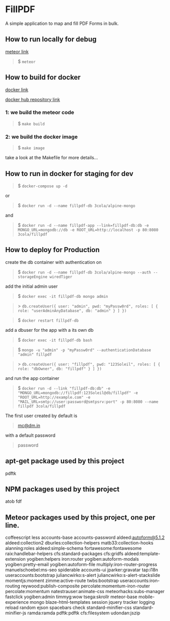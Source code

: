 # FillPDF
A simple application to map and fill PDF Forms in bulk.

## How to run locally for debug
[meteor link](https://www.meteor.com)
> $ `meteor`

## How to build for docker
[docker link](https://www.docker.com)

[docker hub repository link](https://hub.docker.com/r/3cola/fillpdf/)

### 1: we build the meteor code
> $ `make build`

### 2: we build the docker image
> $ `make image`

take a look at the Makefile for more details...

## How to run in docker for staging for dev
> $ `docker-compose up -d`

or

> $ `docker run -d --name fillpdf-db 3cola/alpine-mongo`

and

> $ `docker run -d --name fillpdf-app --link=fillpdf-db:db -e MONGO_URL=mongodb://db -e ROOT_URL=http://localhost -p 80:8080 3cola/fillpdf`

## How to deploy for Production

create the db container with authentication on

> $ `docker run -d --name fillpdf-db 3cola/alpine-mongo --auth --storageEngine wiredTiger`

add the initial admin user

> $ `docker exec -it fillpdf-db mongo admin`

> \> `db.createUser({ user: "admin", pwd: "myPassw0rd", roles: [ { role: "userAdminAnyDatabase", db: "admin" } ] })`

> $ `docker restart fillpdf-db`

add a dbuser for the app with a its own db

> $ `docker exec -it fillpdf-db bash`

> $ `mongo -u "admin" -p "myPassw0rd" --authenticationDatabase "admin" fillpdf`

> \> `db.createUser({ user: "fillpdf", pwd: "123Soleil", roles: [ { role: "dbOwner", db: "fillpdf" } ] })`

and run the app container

> $ `docker run -d --link "fillpdf-db:db" -e "MONGO_URL=mongodb://fillpdf:123Soleil@db/fillpdf" -e "ROOT_URL=http://example.com" -e "MAIL_URL=smtp://user:password@smtpsrv:port" -p 80:8080 --name fillpdf 3cola/fillpdf`

The first user created by default is
> mc@dm.in

with a default password
> password

## apt-get package used by this project
pdftk

## NPM packages used by this project
atob
fdf

## Meteor packages used by this project, one per line.
coffeescript
less
accounts-base
accounts-password
aldeed:autoform@5.1.2
aldeed:collection2
dburles:collection-helpers
matb33:collection-hooks
alanning:roles
aldeed:simple-schema
fortawesome:fontawesome
raix:handlebar-helpers
cfs:standard-packages
cfs:gridfs
aldeed:template-extension
yogiben:helpers
iron:router
yogiben:autoform-modals
yogiben:pretty-email
yogiben:autoform-file
multiply:iron-router-progress
manuelschoebel:ms-seo
spiderable
accounts-ui
jparker:gravatar
tap:i18n
useraccounts:bootstrap
juliancwirko:s-alert
juliancwirko:s-alert-stackslide
momentjs:moment
zimme:active-route
twbs:bootstrap
useraccounts:iron-routing
reywood:publish-composite
percolate:momentum-iron-router
percolate:momentum
natestrauser:animate-css
meteorhacks:subs-manager
fastclick
yogiben:admin
timmyg:wow
tsega:skrollr
meteor-base
mobile-experience
mongo
blaze-html-templates
session
jquery
tracker
logging
reload
random
ejson
spacebars
check
standard-minifier-css
standard-minifier-js
ramda:ramda
pdftk:pdftk
cfs:filesystem
udondan:jszip
